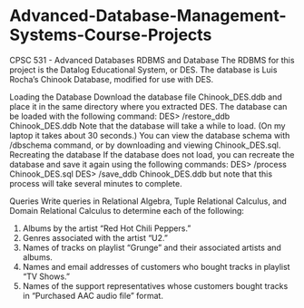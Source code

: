 # Advanced-Database-Management-Systems-Course-Projects
CPSC 531 - Advanced Databases 
RDBMS and Database
The RDBMS for this project is the Datalog Educational System, or DES.
The database is Luis Rocha’s Chinook Database, modified for use with DES.

Loading the Database
Download the database file Chinook_DES.ddb and place it in the same directory where you extracted DES. The database can be loaded with the following command:
DES> /restore_ddb Chinook_DES.ddb
Note that the database will take a while to load. (On my laptop it takes about 30 seconds.)
You can view the database schema with /dbschema command, or by downloading and viewing Chinook_DES.sql.
Recreating the database
If the database does not load, you can recreate the database and save it again using the following commands:
DES> /process Chinook_DES.sql
DES> /save_ddb Chinook_DES.ddb
but note that this process will take several minutes to complete.

Queries
Write queries in Relational Algebra, Tuple Relational Calculus, and Domain Relational Calculus to determine each of the following:
1.	Albums by the artist “Red Hot Chili Peppers.”
2.	Genres associated with the artist “U2.”
3.	Names of tracks on playlist “Grunge” and their associated artists and albums.
4.	Names and email addresses of customers who bought tracks in playlist “TV Shows.”
5.	Names of the support representatives whose customers bought tracks in “Purchased AAC audio file” format.
